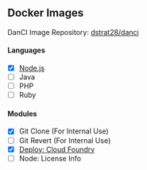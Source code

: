 ## Docker Images

DanCI Image Repository: [dstrat28/danci](https://hub.docker.com/r/dstrat28/danci/tags/)
#### Languages
- [x] [Node.js](languages/node)
- [ ] Java
- [ ] PHP
- [ ] Ruby

#### Modules
- [x] Git Clone (For Internal Use)
- [ ] Git Revert (For Internal Use)
- [x] [Deploy: Cloud Foundry](modules/deploy-cloudfoundry)
- [ ] Node: License Info
